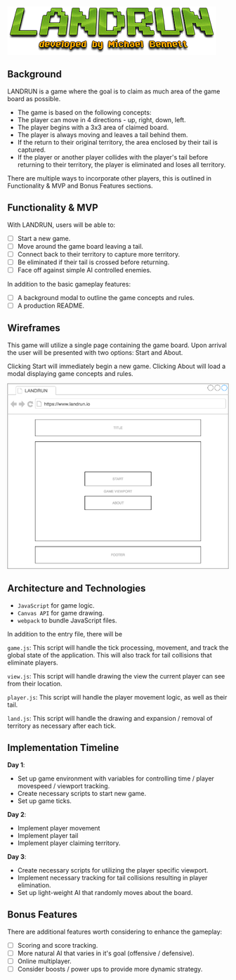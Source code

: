 ![LandRun.io](./assets/images/LANDRUNlogo.png)

## Background

LANDRUN is a game where the goal is to claim as much area of the game board as possible.

* The game is based on the following concepts:
* The player can move in 4 directions - up, right, down, left.
* The player begins with a 3x3 area of claimed board.
* The player is always moving and leaves a tail behind them.
* If the return to their original territory, the area enclosed by their tail is captured.
* If the player or another player collides with the player's tail before returning to their territory, the player is eliminated and loses all territory.

There are multiple ways to incorporate other players, this is outlined in Functionality & MVP and Bonus Features sections.

## Functionality & MVP

With LANDRUN, users will be able to:
- [ ] Start a new game.
- [ ] Move around the game board leaving a tail.
- [ ] Connect back to their territory to capture more territory.
- [ ] Be eliminated if their tail is crossed before returning.
- [ ] Face off against simple AI controlled enemies.

In addition to the basic gameplay features:
- [ ] A background modal to outline the game concepts and rules.
- [ ] A production README.

## Wireframes

This game will utilize a single page containing the game board. Upon arrival the user will be presented with two options: Start and About.

Clicking Start will immediately begin a new game. Clicking About will load a modal displaying game concepts and rules.

![LANDRUN wireframe](./assets/images/landrun.png)

## Architecture and Technologies

* `JavaScript` for game logic.
* `Canvas API` for game drawing.
* `webpack` to bundle JavaScript files.


In addition to the entry file, there will be

`game.js`: This script will handle the tick processing, movement, and track the global state of the application. This will also track for tail collisions that eliminate players.

`view.js`: This script will handle drawing the view the current player can see from their location.

`player.js`: This script will handle the player movement logic, as well as their tail.

`land.js`: This script will handle the drawing and expansion / removal of territory as necessary after each tick.

## Implementation Timeline

**Day 1**:
* Set up game environment with variables for controlling time / player movespeed / viewport tracking.
* Create necessary scripts to start new game.
* Set up game ticks.

**Day 2**:
* Implement player movement
* Implement player tail
* Implement player claiming territory.

**Day 3**:
* Create necessary scripts for utilizing the player specific viewport.
* Implement necessary tracking for tail collisions resulting in player elimination.
* Set up light-weight AI that randomly moves about the board.

## Bonus Features

There are additional features worth considering to enhance the gameplay:
- [ ] Scoring and score tracking.
- [ ] More natural AI that varies in it's goal (offensive / defensive).
- [ ] Online multiplayer.
- [ ] Consider boosts / power ups to provide more dynamic strategy.
